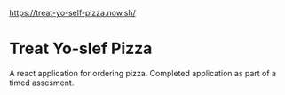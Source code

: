 https://treat-yo-self-pizza.now.sh/

# Treat Yo-slef Pizza

A react application for ordering pizza. Completed application as part of a timed assesment.
